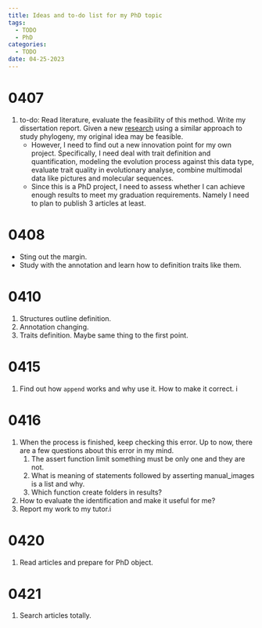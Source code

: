 ```yaml
---
title: Ideas and to-do list for my PhD topic
tags:
  - TODO
  - PhD
categories:
  - TODO
date: 04-25-2023
---
```

# 0407

1. to-do: Read literature, evaluate the feasibility of this method. Write my dissertation report. 
	Given a new [research](https://doi.org/10.1016/j.pld.2022.11.001) using a similar approach to study phylogeny, my original idea may be feasible. 
	- However, I need to find out a new innovation point for my own project. Specifically, I need deal with trait definition and quantification, modeling the evolution process against this data type, evaluate trait quality in evolutionary analyse, combine multimodal data like pictures and molecular sequences. 
	- Since this is a PhD project, I need to assess whether I can achieve enough results to meet my graduation requirements. Namely I need to plan to publish 3 articles at least.

# 0408
- Sting out the margin.
- Study with the annotation and learn how to definition traits like them.

# 0410

1. Structures outline definition.
2. Annotation changing.
3. Traits definition. Maybe same thing to the first point.

# 0415
1. Find out how `append` works and why use it. How to make it correct. i

# 0416

1. When the process is finished, keep checking this error. Up to now, there are a few questions about this error in my mind. 
	1. The assert function limit something must be only one and they are not.
	2. What is meaning of statements followed by asserting manual_images is a list and why. 
	3. Which function create folders in results?
2. How to evaluate the identification and make it useful for me?
3. Report my work to my tutor.i

# 0420

1. Read articles and prepare for PhD object.

# 0421

1. Search articles totally.
